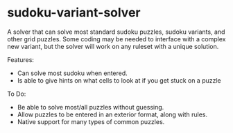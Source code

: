 # sudoku-variant-solver
A solver that can solve most standard sudoku puzzles, sudoku variants, and other grid puzzles. Some coding may be needed to interface with a complex new variant, but the solver will work on any ruleset with a unique solution.

Features:
* Can solve most sudoku when entered.
* Is able to give hints on what cells to look at if you get stuck on a puzzle

To Do:
* Be able to solve most/all puzzles without guessing.
* Allow puzzles to be entered in an exterior format, along with rules.
* Native support for many types of common puzzles.
